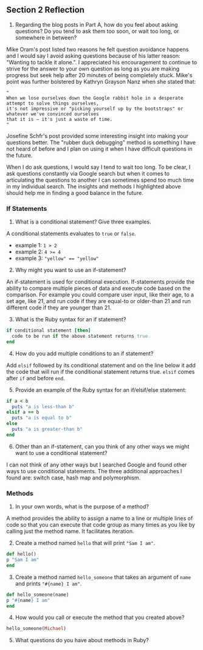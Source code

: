 ## Section 2 Reflection

1. Regarding the blog posts in Part A, how do you feel about asking questions? Do you tend to ask them too soon, or wait too long, or somewhere in between?

Mike Oram's post listed two reasons he felt question avoidance happens and I would
say I avoid asking questions because of his latter reason: "Wanting to tackle it alone.".
I appreciated his encouragement to continue to strive for the answer to your own question
as long as you are making progress but seek help after 20 minutes of being completely
stuck. Mike's point was further bolstered by Kathryn Grayson Nanz when she stated that:
```
"
When we lose ourselves down the Google rabbit hole in a desperate attempt to solve things ourselves,
it's not impressive or "picking yourself up by the bootstraps" or whatever we've convinced ourselves
that it is – it's just a waste of time.
"
```
Josefine Schfr's post provided some interesting insight into making your questions
better. The "rubber duck debugging" method is something I have not heard of before
and I plan on using it when I have difficult questions in the future.

When I do ask questions, I would say I tend to wait too long. To be clear, I ask
questions constantly via Google search but when it comes to articulating the questions
to another I can sometimes spend too much time in my individual search. The insights
and methods I highlighted above should help me in finding a good balance in the future.

### If Statements

1. What is a conditional statement? Give three examples.

A conditional statements evaluates to `true` or `false`.
  - example 1: `1 > 2`
  - example 2: `4 >= 4`
  - example 3: `"yellow" == "yellow"`

2. Why might you want to use an if-statement?

An if-statement is used for conditional execution. If-statements provide the ability
to compare multiple pieces of data and execute code based on the comparison.
For example you could compare user input, like their age, to a set age, like 21, and
run code if they are equal-to or older-than 21 and run different code if they are
younger than 21.

3. What is the Ruby syntax for an if statement?
```ruby
if conditional statement [then]
  code to be run if the above statement returns true
end
```
4. How do you add multiple conditions to an if statement?

Add `elsif` followed by its conditional statement and on the line below it add
the code that will run if the conditional statement returns true.
`elsif` comes after `if` and before `end`.

5. Provide an example of the Ruby syntax for an if/elsif/else statement:
```ruby
if a < b
  puts "a is less-than b"
elsif a == b
  puts "a is equal to b"
else
  puts "a is greater-than b"
end
```
6. Other than an if-statement, can you think of any other ways we might want to use a conditional statement?

I can not think of any other ways but I searched Google and found other ways to use conditional
statements. The three additional approaches I found are: switch case, hash map and polymorphism.

### Methods

1. In your own words, what is the purpose of a method?

A method provides the ability to assign a name to a line or multiple lines of code so that you can execute
that code group as many times as you like by calling just the method name.
It facilitates iteration.

2. Create a method named `hello` that will print `"Sam I am"`.
```ruby
def hello()
p "Sam I am"
end
```
3. Create a method named `hello_someone` that takes an argument of `name` and prints `"#{name} I am"`.
```ruby
def hello_someone(name)
p "#{name} I am"
end
```
4. How would you call or execute the method that you created above?
```ruby
hello_someone(Michael)
```
5. What questions do you have about methods in Ruby?
